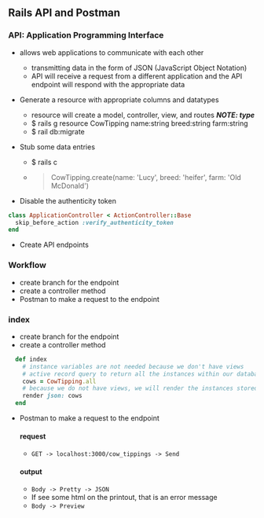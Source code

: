 ## Rails API and Postman

### API: Application Programming Interface
- allows web applications to communicate with each other
  - transmitting data in the form of JSON (JavaScript Object Notation)
  - API will receive a request from a different application and the API endpoint will respond with the appropriate data

- Generate a resource with appropriate columns and datatypes
  - resource will create a model, controller, view, and routes
  ***NOTE: type***
  - $ rails g resource CowTipping name:string breed:string farm:string
  - $ rail db:migrate

- Stub some data entries
  - $ rails c
  - > CowTipping.create(name: 'Lucy', breed: 'heifer', farm: 'Old McDonald')

- Disable the authenticity token
```rb
class ApplicationController < ActionController::Base
  skip_before_action :verify_authenticity_token
end
```

- Create API endpoints
### Workflow
- create branch for the endpoint
- create a controller method
- Postman to make a request to the endpoint

### index
- create branch for the endpoint
- create a controller method
```rb
  def index
    # instance variables are not needed because we don't have views
    # active record query to return all the instances within our database 
    cows = CowTipping.all
    # because we do not have views, we will render the instances stored in the cows variable as json
    render json: cows
  end
```
- Postman to make a request to the endpoint
  #### request
  - `GET -> localhost:3000/cow_tippings -> Send`
  #### output
  - `Body -> Pretty -> JSON`
  - If see some html on the printout, that is an error message
  - `Body -> Preview`
